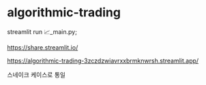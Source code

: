 # algorithmic-trading

<!-- 실행 -->

streamlit run 📈_main.py;

<!-- 배포 -->

https://share.streamlit.io/

<!-- 사이트 -->

https://algorithmic-trading-3zczdzwiavrxxbrmknwrsh.streamlit.app/

<!-- 명명규칙 -->

스네이크 케이스로 통일
